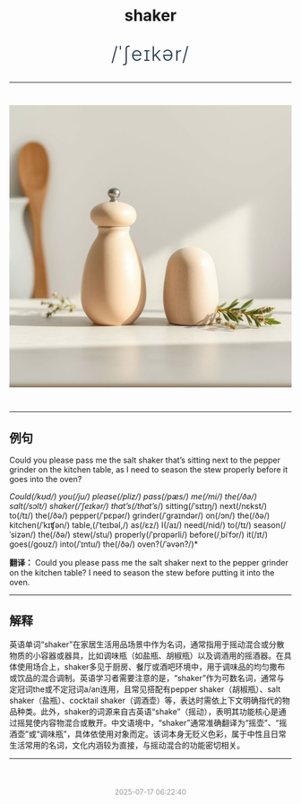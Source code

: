 <div align="center">

# shaker

<div style="margin: 30px 0;">
<h1 style="font-size: 2.5em; font-weight: 300; letter-spacing: 2px; margin: 0; color: #2c3e50;">
/ˈʃeɪkər/
</h1>
</div>

</div>

---

<div align="center" style="margin: 40px 0;">

![shaker](images/shaker.png)

</div>

---

## 例句

Could you please pass me the salt shaker that’s sitting next to the pepper grinder on the kitchen table, as I need to season the stew properly before it goes into the oven?

*Could(/kʊd/) you(/ju/) please(/pliz/) pass(/pæs/) me(/mi/) the(/ðə/) salt(/sɔlt/) shaker(/ˈʃeɪkər/) that’s(/that’s*/) sitting(/ˈsɪtɪŋ/) next(/nɛkst/) to(/tɪ/) the(/ðə/) pepper(/ˈpɛpər/) grinder(/ˈgraɪndər/) on(/ɔn/) the(/ðə/) kitchen(/ˈkɪʧən/) table,(/ˈteɪbəl,/) as(/ɛz/) I(/aɪ/) need(/nid/) to(/tɪ/) season(/ˈsizən/) the(/ðə/) stew(/stu/) properly(/ˈprɑpərli/) before(/ˌbiˈfɔr/) it(/ɪt/) goes(/goʊz/) into(/ˈɪntu/) the(/ðə/) oven?(/ˈəvən?/)*

**翻译：** Could you please pass me the salt shaker next to the pepper grinder on the kitchen table? I need to season the stew before putting it into the oven.

---

## 解释

英语单词“shaker”在家居生活用品场景中作为名词，通常指用于摇动混合或分散物质的小容器或器具，比如调味瓶（如盐瓶、胡椒瓶）以及调酒用的摇酒器。在具体使用场合上，shaker多见于厨房、餐厅或酒吧环境中，用于调味品的均匀撒布或饮品的混合调制。英语学习者需要注意的是，“shaker”作为可数名词，通常与定冠词the或不定冠词a/an连用，且常见搭配有pepper shaker（胡椒瓶）、salt shaker（盐瓶）、cocktail shaker（调酒壶）等，表达时需依上下文明确指代的物品种类。此外，shaker的词源来自古英语“shake”（摇动），表明其功能核心是通过摇晃使内容物混合或散开。中文语境中，“shaker”通常准确翻译为“摇壶”、“摇酒壶”或“调味瓶”，具体依使用对象而定。该词本身无贬义色彩，属于中性且日常生活常用的名词，文化内涵较为直接，与摇动混合的功能密切相关。


---

<div align="center" style="margin-top: 50px;">
<small style="color: #999; font-size: 0.9em;">2025-07-17 06:22:40</small>
</div>
